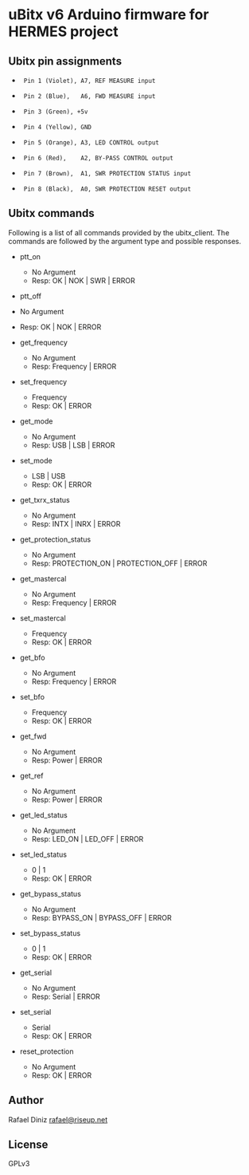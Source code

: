# uBitx v6 Arduino firmware for HERMES project

## Ubitx pin assignments

 *      Pin 1 (Violet), A7, REF MEASURE input
 *      Pin 2 (Blue),   A6, FWD MEASURE input
 *      Pin 3 (Green), +5v
 *      Pin 4 (Yellow), GND
 *      Pin 5 (Orange), A3, LED CONTROL output
 *      Pin 6 (Red),    A2, BY-PASS CONTROL output
 *      Pin 7 (Brown),  A1, SWR PROTECTION STATUS input
 *      Pin 8 (Black),  A0, SWR PROTECTION RESET output

## Ubitx commands

Following is a list of all commands provided by the ubitx_client. The commands are followed by the 
argument type and possible responses.

* ptt_on
  * No Argument
  * Resp: OK | NOK | SWR | ERROR

 * ptt_off
  * No Argument
  * Resp: OK | NOK | ERROR

* get_frequency
  * No Argument
  * Resp: Frequency | ERROR

* set_frequency
  * Frequency
  * Resp: OK | ERROR

* get_mode
  * No Argument
  * Resp: USB | LSB | ERROR

* set_mode
  * LSB | USB
  * Resp: OK | ERROR

* get_txrx_status
  * No Argument
  * Resp: INTX | INRX | ERROR

* get_protection_status
  * No Argument
  * Resp: PROTECTION_ON | PROTECTION_OFF | ERROR

* get_mastercal
  * No Argument
  * Resp: Frequency | ERROR

* set_mastercal
  * Frequency
  * Resp: OK | ERROR

* get_bfo
  * No Argument
  * Resp: Frequency | ERROR

* set_bfo
  * Frequency
  * Resp: OK | ERROR

* get_fwd
  * No Argument
  * Resp: Power | ERROR

* get_ref
  * No Argument
  * Resp: Power | ERROR

* get_led_status
  * No Argument
  * Resp: LED_ON | LED_OFF | ERROR

* set_led_status
  * 0 | 1
  * Resp: OK | ERROR

* get_bypass_status
  * No Argument
  * Resp: BYPASS_ON | BYPASS_OFF | ERROR

* set_bypass_status
  * 0 | 1
  * Resp: OK | ERROR

* get_serial
  * No Argument
  * Resp: Serial | ERROR

* set_serial
  * Serial
  * Resp: OK | ERROR

* reset_protection
  * No Argument
  * Resp: OK | ERROR

## Author

Rafael Diniz <rafael@riseup.net>

## License

GPLv3
